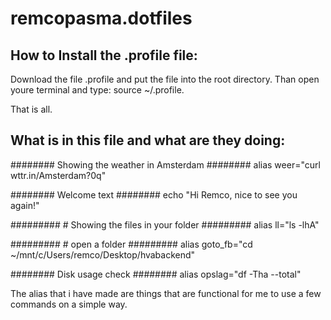 # remcopasma.dotfiles

## How to Install the .profile file:

Download the file .profile and put the file into the root directory.
Than open youre terminal and type: source ~/.profile.

That is all.


## What is in this file and what are they doing:


######## Showing the weather in Amsterdam ########
alias weer="curl wttr.in/Amsterdam?0q"


######## Welcome text ########
echo "Hi Remco, nice to see you again!"

######### # Showing the files in your folder #########
alias ll="ls -lhA"


######### # open a folder #########
alias goto_fb="cd ~/mnt/c/Users/remco/Desktop/hvabackend"

######## Disk usage check ########
alias opslag="df -Tha --total"

The alias that i have made are things that are functional for me to use a few commands on a simple way.
